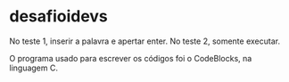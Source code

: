 # desafioidevs

No teste 1, inserir a palavra e apertar enter.
No teste 2, somente executar.

O programa usado para escrever os códigos foi o CodeBlocks, na linguagem C.

